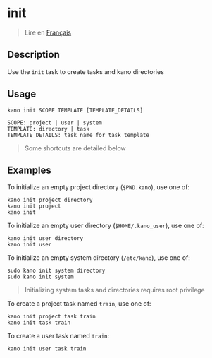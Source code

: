 # init

> Lire en [Français](/docs/fr/tasks/init.md)

## Description

Use the `init` task to create tasks and kano directories

## Usage

```text
kano init SCOPE TEMPLATE [TEMPLATE_DETAILS]

SCOPE: project | user | system
TEMPLATE: directory | task
TEMPLATE_DETAILS: task name for task template
```

> Some shortcuts are detailed below

## Examples

To initialize an empty project directory (`$PWD.kano`), use one of:

```shell
kano init project directory
kano init project
kano init
```

To initialize an empty user directory (`$HOME/.kano_user`), use one of:

```shell
kano init user directory
kano init user
```

To initialize an empty system directory (`/etc/kano`), use one of:

```shell
sudo kano init system directory
sudo kano init system
```

> Initializing system tasks and directories requires root privilege

To create a project task named `train`, use one of:

```shell
kano init project task train
kano init task train
```

To create a user task named `train`:

```shell
kano init user task train
```
